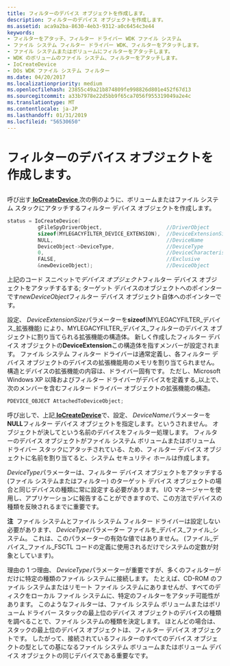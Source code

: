 ```yaml
---
title: フィルターのデバイス オブジェクトを作成します。
description: フィルターのデバイス オブジェクトを作成します。
ms.assetid: aca9a2ba-8630-4eb3-9312-a0c6454c3e44
keywords:
- フィルターをアタッチ、フィルター ドライバー WDK ファイル システム
- ファイル システム フィルター ドライバー WDK、フィルターをアタッチします。
- ファイル システムまたはボリュームにフィルターをアタッチします。
- WDK のボリュームのファイル システム、フィルターをアタッチします。
- IoCreateDevice
- DOs WDK ファイル システム フィルター
ms.date: 04/20/2017
ms.localizationpriority: medium
ms.openlocfilehash: 23855c49a21b874809fe998826d801e452f67d13
ms.sourcegitcommit: a33b7978e22d5bb9f65ca7056f955319049a2e4c
ms.translationtype: MT
ms.contentlocale: ja-JP
ms.lasthandoff: 01/31/2019
ms.locfileid: "56530650"
---
```

# <a name="creating-the-filter-device-object"></a>フィルターのデバイス オブジェクトを作成します。


## <span id="ddk_creating_the_filter_device_object_if"></span><span id="DDK_CREATING_THE_FILTER_DEVICE_OBJECT_IF"></span>


呼び出す[ **IoCreateDevice** ](https://msdn.microsoft.com/library/windows/hardware/ff548397)次の例のように、ボリュームまたはファイル システム スタックにアタッチするフィルター デバイス オブジェクトを作成します。

```cpp
status = IoCreateDevice(
          gFileSpyDriverObject,                     //DriverObject
          sizeof(MYLEGACYFILTER_DEVICE_EXTENSION),  //DeviceExtensionSize
          NULL,                                     //DeviceName
          DeviceObject->DeviceType,                 //DeviceType
          0,                                        //DeviceCharacteristics
          FALSE,                                    //Exclusive
          &newDeviceObject);                        //DeviceObject
```

上記のコード スニペットで*デバイス オブジェクト*フィルター デバイス オブジェクトをアタッチするする; ターゲット デバイスのオブジェクトへのポインターです*newDeviceObject*フィルター デバイス オブジェクト自体へのポインターです。

設定、 *DeviceExtensionSize*パラメーターを**sizeof**(MYLEGACYFILTER\_デバイス\_拡張機能) により、MYLEGACYFILTER\_デバイス\_フィルターのデバイス オブジェクトに割り当てられる拡張機能の構造体。 新しく作成したフィルター デバイス オブジェクトの**DeviceExtension**この構造体を指すメンバーが設定されます。 ファイル システム フィルター ドライバーは通常定義し、各フィルター デバイス オブジェクトのデバイスの拡張機能用のメモリを割り当てられません。 構造とデバイスの拡張機能の内容は、ドライバー固有です。 ただし、Microsoft Windows XP 以降およびフィルター ドライバーがデバイスを定義する\_以上で、次のメンバーを含むフィルター ドライバー オブジェクトの拡張機能の構造。

```cpp
PDEVICE_OBJECT AttachedToDeviceObject;
```

呼び出しで、上記[ **IoCreateDevice**](https://msdn.microsoft.com/library/windows/hardware/ff548397)で、設定、 *DeviceName*パラメーターを**NULL**フィルター デバイス オブジェクトを指定します。というされません。 オブジェクトが決してという名前のデバイスをフィルター処理します。 フィルターのデバイス オブジェクトがファイル システム ボリュームまたはボリューム ドライバー スタックにアタッチされている、ため、フィルター デバイス オブジェクトに名前を割り当てると、システム セキュリティ ホールは作成します。

*DeviceType*パラメーターは、フィルター デバイス オブジェクトをアタッチする (ファイル システムまたはフィルター) のターゲット デバイス オブジェクトの場合と同じデバイスの種類に常に設定する必要があります。 I/O マネージャーを使用し、アプリケーションに報告することができますので、この方法でデバイスの種類を反映されるまでに重要です。

**注**  ファイル システムとファイル システム フィルター ドライバーは設定しない必要があります、 *DeviceType*パラメーター ファイルを\_デバイス\_ファイル\_システム。 これは、このパラメーターの有効な値ではありません。 (ファイル\_デバイス\_ファイル\_FSCTL コードの定義に使用されるだけでシステムの定数が対象としています)。

 

理由の 1 つ理由、 *DeviceType*パラメーターが重要ですが、多くのフィルターがだけに特定の種類のファイル システムに接続します。 たとえば、CD-ROM のファイル システムまたはリモート ファイル システムにありませんが、すべてのディスクをローカル ファイル システムに、特定のフィルターをアタッチ可能性があります。 このようなフィルターは、ファイル システム ボリュームまたはボリューム ドライバー スタックの最上位のデバイス オブジェクトのデバイスの種類を調べることで、ファイル システムの種類を決定します。 ほとんどの場合は、スタックの最上位のデバイス オブジェクトは、フィルター デバイス オブジェクトです。 したがって、接続されているフィルターのすべてのデバイス オブジェクトの型としての基になるファイル システム ボリュームまたはボリューム デバイス オブジェクトの同じデバイスである重要なです。

 

 




